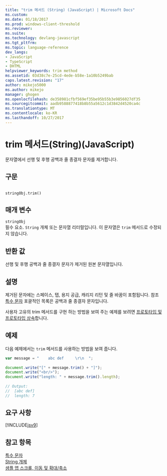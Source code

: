 ```yaml
---
title: "trim 메서드 (String) (JavaScript) | Microsoft Docs"
ms.custom: 
ms.date: 01/18/2017
ms.prod: windows-client-threshold
ms.reviewer: 
ms.suite: 
ms.technology: devlang-javascript
ms.tgt_pltfrm: 
ms.topic: language-reference
dev_langs:
- JavaScript
- TypeScript
- DHTML
helpviewer_keywords: trim method
ms.assetid: 03d38c7e-25cd-4ede-b58e-1a10b5249bab
caps.latest.revision: "17"
author: mikejo5000
ms.author: mikejo
manager: ghogen
ms.openlocfilehash: de358981cfbf569ef35be95b55b3e9856027df35
ms.sourcegitcommit: aadb9588877418b8b55a5612c1d3842d4520ca4c
ms.translationtype: MT
ms.contentlocale: ko-KR
ms.lasthandoff: 10/27/2017
---
```

# <a name="trim-method-string-javascript"></a>trim 메서드(String)(JavaScript)
문자열에서 선행 및 후행 공백과 줄 종결자 문자를 제거합니다.  
  
## <a name="syntax"></a>구문  
  
```  
  
stringObj.trim()  
```  
  
## <a name="parameters"></a>매개 변수  
 `stringObj`  
 필수 요소. `String` 개체 또는 문자열 리터럴입니다. 이 문자열은 `trim` 메서드로 수정되지 않습니다.  
  
## <a name="return-value"></a>반환 값  
 선행 및 후행 공백과 줄 종결자 문자가 제거된 원본 문자열입니다.  
  
## <a name="remarks"></a>설명  
 제거된 문자에는 스페이스, 탭, 용지 공급, 캐리지 리턴 및 줄 바꿈이 포함됩니다. 참조 [특수 문자](../../javascript/advanced/special-characters-javascript.md) 포괄적인 목록은 공백과 줄 종결자 문자입니다.  
  
 사용자 고유의 trim 메서드를 구현 하는 방법을 보여 주는 예제를 보려면 [프로토타입 및 프로토타입 상속](../../javascript/advanced/prototypes-and-prototype-inheritance.md)합니다.  
  
## <a name="example"></a>예제  
 다음 예제에서는 `trim` 메서드를 사용하는 방법을 보여 줍니다.  
  
```JavaScript  
var message = "    abc def     \r\n  ";  
  
document.write("[" + message.trim() + "]");  
document.write("<br/>");  
document.write("length: " + message.trim().length);  
  
// Output:  
//  [abc def]  
//  length: 7  
```  
  
## <a name="requirements"></a>요구 사항  
 [!INCLUDE[jsv9](../../javascript/includes/jsv9-md.md)]  
  
## <a name="see-also"></a>참고 항목  
 [특수 문자](../../javascript/advanced/special-characters-javascript.md)   
 [String 개체](../../javascript/reference/string-object-javascript.md)   
 [샘플 앱 스크롤, 이동 및 확대/축소](http://code.msdn.microsoft.com/ie/Scrolling-panning-and-6834aaf9)